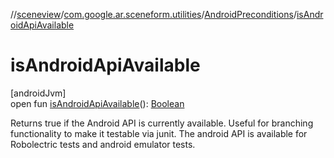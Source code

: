 //[sceneview](../../../index.md)/[com.google.ar.sceneform.utilities](../index.md)/[AndroidPreconditions](index.md)/[isAndroidApiAvailable](is-android-api-available.md)

# isAndroidApiAvailable

[androidJvm]\
open fun [isAndroidApiAvailable](is-android-api-available.md)(): [Boolean](https://kotlinlang.org/api/latest/jvm/stdlib/kotlin/-boolean/index.html)

Returns true if the Android API is currently available. Useful for branching functionality to make it testable via junit. The android API is available for Robolectric tests and android emulator tests.
